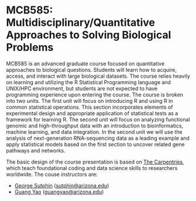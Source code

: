 MCB585: Multidisciplinary/Quantitative Approaches to Solving Biological Problems
================================================================================

MCB585 is an advanced graduate course focused on quantitative approaches to biological questions. Students will learn how to acquire, access, and interact with large biological datasets. The course relies heavily on learning and utilizing the R Statistical Programming language and UNIX/HPC environment, but students are not expected to have programming experience upon entering the course. The course is broken into two units. The first unit will focus on introducing R and using R in common statistical operations. This section incorporates elements of experimental design and appropriate application of statistical tests as a framework for learning R. The second unit will focus on analyzing functional genomic and high-throughput data with an introduction to bioinformatics, machine learning, and data integration. In the second unit we will use the analysis of next-generation RNA-sequencing data as a leading example and apply statistical models based on the first section to uncover related gene pathways and networks.

The basic design of the course presentation is based on [The Carpentries](https://carpentries.org/), which teach foundational coding and data science skills to researchers worldwide. The couse instructors are:

* [George Sutphin](https://sutphinlab.org/) (sutphin@arizona.edu)
* [Guang Yao](https://sites.arizona.edu/yao-lab/) (guangyao@arizona.edu)
